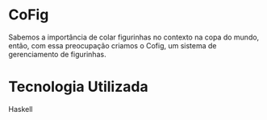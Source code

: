 # CoFig

Sabemos a importância de colar figurinhas no contexto na copa do mundo, então, com essa preocupação criamos o Cofig, um sistema de gerenciamento de figurinhas.

# Tecnologia Utilizada

Haskell 


 
